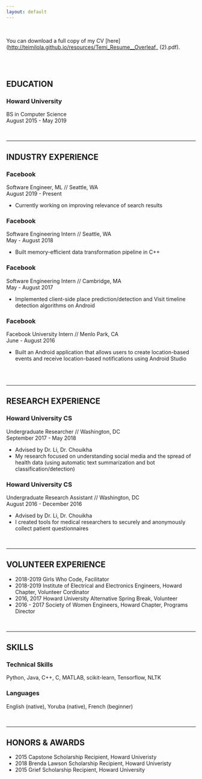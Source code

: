 ```yaml
---
layout: default
---
```


<br>

You can download a full copy of my CV [here](http://teimilola.github.io/resources/Temi_Resume__Overleaf_ (2).pdf).

<br><br>



## EDUCATION

### Howard University
BS in Computer Science
<br>
August 2015 - May 2019

<br>

---

## INDUSTRY EXPERIENCE

### Facebook
Software Engineer, ML // Seattle, WA
<br>
August 2019 - Present
* Currently working on improving relevance of search results


### Facebook
Software Engineering Intern // Seattle, WA
<br>
May - August 2018
* Built memory-efficient data transformation pipeline in C++


### Facebook
Software Engineering Intern // Cambridge, MA
<br>
May - August 2017
* Implemented client-side place prediction/detection and Visit timeline detection algorithms on Android

### Facebook
Facebook University Intern // Menlo Park, CA
<br>
June - August 2016
* Built an Android application that allows users to create location-based events and receive location-based
notifications using Android Studio
<br>

<br>

---

## RESEARCH EXPERIENCE

### Howard University CS
Undergraduate Researcher // Washington, DC
<br>
September 2017 - May 2018
* Advised by Dr. Li, Dr. Chouikha
* My research focused on understanding social media and the spread of health data (using automatic text summarization and bot classification/detection)

### Howard University CS
Undergraduate Research Assistant // Washington, DC
<br>
August 2016 - December 2016
* Advised by Dr. Li, Dr. Chouikha
* I created tools for medical researchers to securely and anonymously collect patient questionnaires

<br>

---

## VOLUNTEER EXPERIENCE

* 2018-2019 Girls Who Code, Facilitator
* 2018-2019 Institute of Electrical and Electronics Engineers, Howard Chapter, Volunteer Cordinator
* 2016, 2017 Howard University Alternative Spring Break, Volunteer
* 2016 - 2017 Society of Women Engineers, Howard Chapter, Programs Director

<br>

---

## SKILLS

### Technical Skills

Python, Java, C++, C, MATLAB, scikit-learn, Tensorflow, NLTK


### Languages

English (native), Yoruba (native), French (beginner)

<br>

---

## HONORS & AWARDS

* 2015 Capstone Scholarship Recipient, Howard Univeristy
* 2018 Brenda Lawson Scholarship Recipient, Howard Univeristy
* 2015 Grief Scholarship Recipient, Howard University

<br>

<br>

